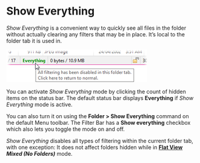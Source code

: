 # Show Everything

*Show Everything* is a convenient way to quickly see all files in the folder without actually clearing any filters that may be in place. It’s local to the folder tab it is used in.

![](/Manual/images/media/image041.png)

You can activate *Show Everything* mode by clicking the count of hidden items on the status bar. The default status bar displays **Everything** if *Show Everything* mode is active.

You can also turn it on using the **Folder \> Show Everything** command on the default Menu toolbar. The Filter Bar has a **Show everything** checkbox which also lets you toggle the mode on and off.

*Show Everything* disables all types of filtering within the current folder tab, with one exception: It does not affect folders hidden while in **[Flat View](../flat_view.md)** ***Mixed (No Folders)*** mode.
